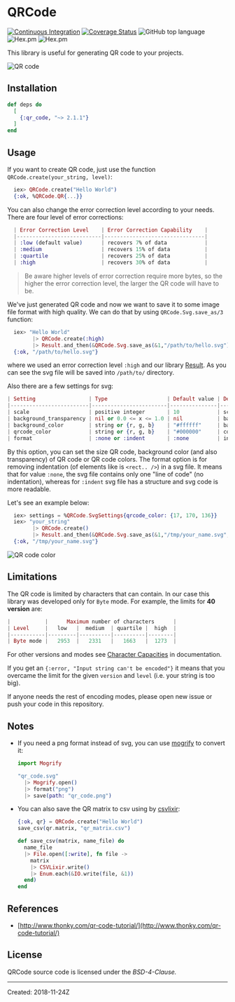 # QRCode

[![Continuous Integration](https://github.com/iodevs/qr_code/workflows/Continuous%20Integration/badge.svg)](https://github.com/iodevs/qr_code/actions)
[![Coverage Status](https://coveralls.io/repos/github/iodevs/qr_code/badge.svg?branch=master)](https://coveralls.io/github/iodevs/qr_code?branch=master)
![GitHub top language](https://img.shields.io/github/languages/top/iodevs/qr_code)
![Hex.pm](https://img.shields.io/hexpm/v/qr_code)
![Hex.pm](https://img.shields.io/hexpm/dt/qr_code)

This library is useful for generating QR code to your projects.

![QR code](docs/qrcode.svg)

## Installation

```elixir
def deps do
  [
    {:qr_code, "~> 2.1.1"}
  ]
end
```

## Usage

If you want to create QR code, just use the function `QRCode.create(your_string, level)`:

```elixir
  iex> QRCode.create("Hello World")
  {:ok, %QRCode.QR{...}}
```

You can also change the error correction level according to your needs. There are four level of error corrections:

```elixir
  | Error Correction Level    | Error Correction Capability    |
  |---------------------------|--------------------------------|
  | :low (default value)      | recovers 7% of data            |
  | :medium                   | recovers 15% of data           |
  | :quartile                 | recovers 25% of data           |
  | :high                     | recovers 30% of data           |
```

> Be aware higher levels of error correction require more bytes, so the higher the error correction level,
> the larger the QR code will have to be.

We've just generated QR code and now we want to save it to some image file format with high quality. We can do
that by using `QRCode.Svg.save_as/3` function:

```elixir
  iex> "Hello World"
        |> QRCode.create(:high)
        |> Result.and_then(&QRCode.Svg.save_as(&1,"/path/to/hello.svg"))
  {:ok, "/path/to/hello.svg"}
```

where we used an error correction level `:high` and our library [Result](https://hexdocs.pm/result/api-reference.html).
As you can see the svg file will be saved into `/path/to/` directory.

Also there are a few settings for svg:

```elixir
| Setting                 | Type                   | Default value | Description                    |
|-------------------------|------------------------|---------------|--------------------------------|
| scale                   | positive integer       | 10            | scale for svg QR code          |
| background_transparency | nil or 0.0 <= x <= 1.0 | nil           | background transparency of svg |
| background_color        | string or {r, g, b}    | "#ffffff"     | background color of svg        |
| qrcode_color            | string or {r, g, b}    | "#000000"     | color of QR code               |
| format                  | :none or :indent       | :none         | indentation of elements        |
```

By this option, you can set the size QR code, background color (and also transparency) of QR code or QR code colors. The format option is for removing indentation (of elements like is `<rect.. />`) in a svg file. It means that for value `:none`, the svg file contains only one "line of code" (no indentation), whereas for `:indent` svg file has a structure and svg code is more readable.

Let's see an example below:

```elixir
  iex> settings = %QRCode.SvgSettings{qrcode_color: {17, 170, 136}}
  iex> "your_string"
        |> QRCode.create()
        |> Result.and_then(&QRCode.Svg.save_as(&1,"/tmp/your_name.svg", settings))
  {:ok, "/tmp/your_name.svg"}
```

![QR code color](docs/qrcode_color.svg)

## Limitations

The QR code is limited by characters that can contain. In our case this library was developed only for `Byte` mode.
For example, the limits for **40 version** are:

```elixir
|           |      Maximum number of characters      |
| Level     |   low   |  medium  | quartile |  high  |
|-----------|---------|----------|----------|--------|
| Byte mode |   2953  |   2331   |   1663   |  1273  |
```

For other versions and modes see [Character Capacities](https://www.thonky.com/qr-code-tutorial/character-capacities) in documentation.

If you get an `{:error, "Input string can't be encoded"}` it means that you overcame the limit for the given `version` and `level` (i.e. your string is too big).

If anyone needs the rest of encoding modes,
please open new issue or push your code in this repository.

## Notes

- If you need a png format instead of svg, you can use [mogrify](https://github.com/route/mogrify) to convert it:

  ```elixir
  import Mogrify

  "qr_code.svg"
    |> Mogrify.open()
    |> format("png")
    |> save(path: "qr_code.png")
  ```

- You can also save the QR matrix to csv using by [csvlixir](https://github.com/jimm/csvlixir):

  ```elixir
  {:ok, qr} = QRCode.create("Hello World")
  save_csv(qr.matrix, "qr_matrix.csv")

  def save_csv(matrix, name_file) do
    name_file
    |> File.open([:write], fn file ->
      matrix
      |> CSVLixir.write()
      |> Enum.each(&IO.write(file, &1))
    end)
  end
  ```

## References

- [http://www.thonky.com/qr-code-tutorial/](http://www.thonky.com/qr-code-tutorial/)

## License

QRCode source code is licensed under the _BSD-4-Clause._

---

Created: 2018-11-24Z
